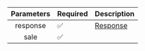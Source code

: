 | Parameters | Required           | Description             |
|:----------:|--------------------|-------------------------|
|  response  | :white_check_mark: | [Response](Response.md) |
|    sale    | :white_check_mark: |                         |